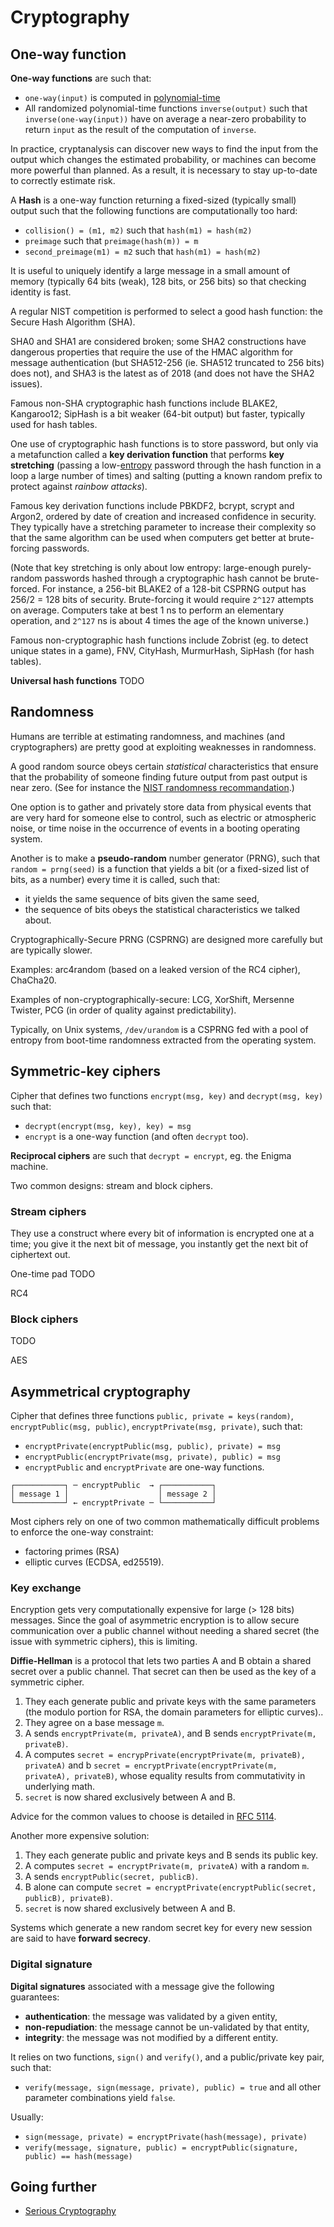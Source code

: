 # Cryptography

## One-way function

**One-way functions** are such that:

- `one-way(input)` is computed in [polynomial-time](../Complexity.md)
- All randomized polynomial-time functions `inverse(output)` such that
  `inverse(one-way(input))` have on average a near-zero probability to
  return `input` as the result of the computation of `inverse`.

In practice, cryptanalysis can discover new ways to find the input from the
output which changes the estimated probability, or machines can become more
powerful than planned. As a result, it is necessary to stay up-to-date to
correctly estimate risk.

A **Hash** is a one-way function returning a fixed-sized (typically small)
output such that the following functions are computationally too hard:
- `collision() = (m1, m2)` such that `hash(m1) = hash(m2)`
- `preimage` such that `preimage(hash(m)) = m`
- `second_preimage(m1) = m2` such that `hash(m1) = hash(m2)`

It is useful to uniquely identify a large message in a small amount of memory
(typically 64 bits (weak), 128 bits, or 256 bits) so that checking identity is
fast.

A regular NIST competition is performed to select a good hash function: the
Secure Hash Algorithm (SHA).

SHA0 and SHA1 are considered broken; some SHA2 constructions have dangerous
properties that require the use of the HMAC algorithm for message authentication
(but SHA512-256 (ie. SHA512 truncated to 256 bits) does not), and SHA3 is the
latest as of 2018 (and does not have the SHA2 issues).

Famous non-SHA cryptographic hash functions include BLAKE2, Kangaroo12; SipHash
is a bit weaker (64-bit output) but faster, typically used for hash tables.

One use of cryptographic hash functions is to store password, but only via a
metafunction called a **key derivation function** that performs **key
stretching** (passing a low-[entropy][] password through the hash function in a
loop a large number of times) and salting (putting a known random prefix to
protect against *rainbow attacks*).

Famous key derivation functions include PBKDF2, bcrypt, scrypt and Argon2,
ordered by date of creation and increased confidence in security. They typically
have a stretching parameter to increase their complexity so that the same
algorithm can be used when computers get better at brute-forcing passwords.

[entropy]: ./information.md

(Note that key stretching is only about low entropy: large-enough purely-random
passwords hashed through a cryptographic hash cannot be brute-forced. For
instance, a 256-bit BLAKE2 of a 128-bit CSPRNG output has 256/2 = 128 bits of
security. Brute-forcing it would require `2^127` attempts on average. Computers
take at best 1 ns to perform an elementary operation, and `2^127` ns is about 4
times the age of the known universe.)

Famous non-cryptographic hash functions include Zobrist (eg. to detect unique
states in a game), FNV, CityHash, MurmurHash, SipHash (for hash tables).

**Universal hash functions** TODO

## Randomness

Humans are terrible at estimating randomness, and machines (and cryptographers)
are pretty good at exploiting weaknesses in randomness.

A good random source obeys certain *statistical* characteristics that ensure
that the probability of someone finding future output from past output is near
zero. (See for instance the [NIST randomness recommandation][].)

[NIST randomness recommandation]: https://csrc.nist.gov/projects/random-bit-generation

One option is to gather and privately store data from physical events that are
very hard for someone else to control, such as electric or atmospheric noise,
or time noise in the occurrence of events in a booting operating system.

Another is to make a **pseudo-random** number generator (PRNG), such that
`random = prng(seed)` is a function that yields a bit (or a fixed-sized list of
bits, as a number) every time it is called, such that:

- it yields the same sequence of bits given the same seed,
- the sequence of bits obeys the statistical characteristics we talked about.

Cryptographically-Secure PRNG (CSPRNG) are designed more carefully but are
typically slower.

Examples: arc4random (based on a leaked version of the RC4 cipher), ChaCha20.

Examples of non-cryptographically-secure: LCG, XorShift, Mersenne Twister, PCG
(in order of quality against predictability).

Typically, on Unix systems, `/dev/urandom` is a CSPRNG fed with a pool of
entropy from boot-time randomness extracted from the operating system.

## Symmetric-key ciphers

Cipher that defines two functions `encrypt(msg, key)` and `decrypt(msg, key)` such that:

- `decrypt(encrypt(msg, key), key) = msg`
- `encrypt` is a one-way function (and often `decrypt` too).

**Reciprocal ciphers** are such that `decrypt = encrypt`, eg. the Enigma machine.

Two common designs: stream and block ciphers.

### Stream ciphers

They use a construct where every bit of information is encrypted
one at a time; you give it the next bit of message, you instantly get the next
bit of ciphertext out.

One-time pad TODO

RC4

### Block ciphers

TODO

AES

## Asymmetrical cryptography

Cipher that defines three functions `public, private = keys(random)`,
`encryptPublic(msg, public)`, `encryptPrivate(msg, private)`, such that:

- `encryptPrivate(encryptPublic(msg, public), private) = msg`
- `encryptPublic(encryptPrivate(msg, private), public) = msg`
- `encryptPublic` and `encryptPrivate` are one-way functions.

```
┌───────────┐ ─ encryptPublic  → ┌───────────┐
│ message 1 │                    │ message 2 │
└───────────┘ ← encryptPrivate ─ └───────────┘
```

Most ciphers rely on one of two common mathematically difficult problems to
enforce the one-way constraint:
- factoring primes (RSA)
- elliptic curves (ECDSA, ed25519).

### Key exchange

Encryption gets very computationally expensive for large (> 128 bits) messages.
Since the goal of asymmetric encryption is to allow secure communication over a
public channel without needing a shared secret (the issue with symmetric
ciphers), this is limiting.

**Diffie-Hellman** is a protocol that lets two parties A and B obtain a shared
secret over a public channel. That secret can then be used as the key of a
symmetric cipher.

1. They each generate public and private keys with the same parameters (the
   modulo portion for RSA, the domain parameters for elliptic curves)..
2. They agree on a base message `m`.
3. A sends `encryptPrivate(m, privateA)`, and B sends `encryptPrivate(m,
   privateB)`.
4. A computes `secret = encrypPrivate(encryptPrivate(m, privateB), privateA)`
   and b `secret = encryptPrivate(encryptPrivate(m, privateA), privateB)`, whose
   equality results from commutativity in underlying math.
5. `secret` is now shared exclusively between A and B.

Advice for the common values to choose is detailed in
[RFC 5114](https://tools.ietf.org/html/rfc5114).

Another more expensive solution:
1. They each generate public and private keys and B sends its public key.
2. A computes `secret = encryptPrivate(m, privateA)` with a random `m`.
3. A sends `encryptPublic(secret, publicB)`.
4. B alone can compute
   `secret = encryptPrivate(encryptPublic(secret, publicB), privateB)`.
5. `secret` is now shared exclusively between A and B.

Systems which generate a new random secret key for every new session are said to
have **forward secrecy**.

### Digital signature

**Digital signatures** associated with a message give the following guarantees:
- **authentication**: the message was validated by a given entity,
- **non-repudiation**: the message cannot be un-validated by that entity,
- **integrity**: the message was not modified by a different entity.

It relies on two functions, `sign()` and `verify()`, and a public/private key
pair, such that:
- `verify(message, sign(message, private), public) = true` and all other
  parameter combinations yield `false`.

Usually:
- `sign(message, private) = encryptPrivate(hash(message), private)`
- `verify(message, signature, public) = encryptPublic(signature, public) ==
  hash(message)`

## Going further

- [Serious Cryptography](https://seriouscrypto.com)

